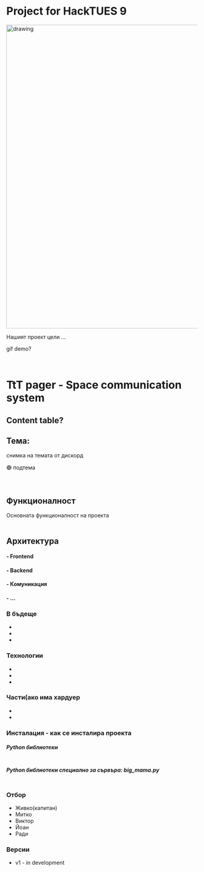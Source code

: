 # Project for HackTUES 9
<img src="https://user-images.githubusercontent.com/54147006/223833805-b6605af7-7064-48b1-a1cc-a11ebe7d86f6.png" alt="drawing" style="width:800px;"/>

Нашият проект цели ...

gif demo?

<br/>

# TtT pager - Space communication system
## Content table?

## Тема:
снимка на темата от дискорд 


🟣 подтема

<br/>

## Функционалност
Основната функционалност на проекта <br/><br/>

## Архитектура
#### - Frontend

#### - Backend

#### - Комуникация

#### - ...

### В бъдеще
 - 
 - 
 - 

### Технологии
- 
- 
- 

### Части(ако има хардуер
- 
- 

### Инсталация - как се инсталира проекта

##### Python библиотеки
```
```
##### Python библиотеки специално за сървъра: big_mama.py
```
```

### Отбор
 - Живко(капитан)
 - Митко
 - Виктор
 - Йоан
 - Ради

### Версии
- v1 - in development

